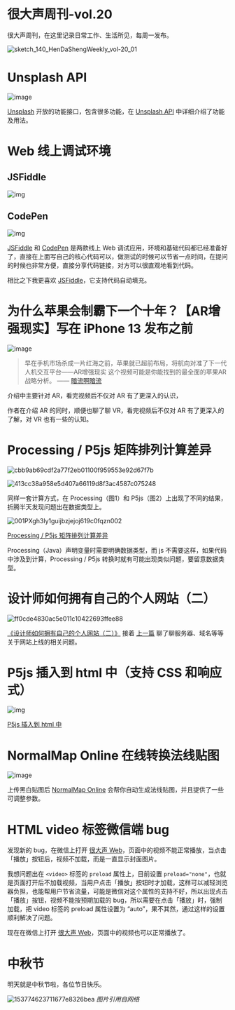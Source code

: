 # 很大声周刊-vol.20
很大声周刊，在这里记录日常工作、生活所见，每周一发布。

![sketch_140_HenDaShengWeekly_vol-20_01](https://user-images.githubusercontent.com/20842136/133735323-806543e1-0c24-434d-83a1-d8a92ba632e3.png)

# Unsplash API
![image](https://user-images.githubusercontent.com/20842136/133735437-1ef6f52d-1f36-4168-9076-9fbbab0a6b69.png)

 [Unsplash](https://unsplash.com/) 开放的功能接口，包含很多功能，在 [Unsplash API](https://source.unsplash.com/) 中详细介绍了功能及用法。

 # Web 线上调试环境
 ## JSFiddle
 ![img](https://user-images.githubusercontent.com/20842136/133735994-d5d1741c-488c-4191-8c43-e78447f91e0b.png)

## CodePen
![img](https://user-images.githubusercontent.com/20842136/133736209-40371c76-39b2-4a66-bb6a-24234349bd8a.png)


[JSFiddle](https://jsfiddle.net/) 和 [CodePen](https://codepen.io/your-work) 是两款线上 Web 调试应用，环境和基础代码都已经准备好了，直接在上面写自己的核心代码可以，做测试的时候可以节省一点时间，在提问的时候也非常方便，直接分享代码链接，对方可以很直观地看到代码。

相比之下我更喜欢 [JSFiddle](https://jsfiddle.net/)，它支持代码自动填充。

# 为什么苹果会制霸下一个十年？【AR增强现实】写在 iPhone 13 发布之前
![image](https://user-images.githubusercontent.com/20842136/133736952-9410a445-3d65-4ae7-b921-1e86aee08619.png)
> 早在手机市场杀成一片红海之前，苹果就已超前布局，将航向对准了下一代人机交互平台——AR增强现实
> 这个视频可能是你能找到的最全面的苹果AR战略分析。
> —— [暗流啊暗流](https://space.bilibili.com/4059187?spm_id_from=333.788.b_765f7570696e666f.2)

介绍中主要针对 AR，看完视频后不仅对 AR 有了更深入的认识，

作者在介绍 AR 的同时，顺便也聊了聊 VR，看完视频后不仅对 AR 有了更深入的了解，对 VR 也有一些的认知。

# Processing / P5js 矩阵排列计算差异
![cbb9ab69cdf2a77f2eb01100f959553e92d67f7b](https://user-images.githubusercontent.com/20842136/133737843-5db33059-bf8d-4287-b0ba-0d3782a0596a.png)

![413cc38a958e5d407a66119d8f3ac4587c075248](https://user-images.githubusercontent.com/20842136/133737848-4778f88a-ef1a-484a-9224-5a293b811640.jpg)

同样一套计算方式，在 Processing（图1）和 P5js（图2）上出现了不同的结果，折腾半天发现问题出在数据类型上。

![001PXgh3ly1guijbzjejoj619c0fqzn002](https://user-images.githubusercontent.com/20842136/133738313-4f103822-c1eb-4ef2-ab83-b2dc1f3bf059.jpg)

[Processing / P5js 矩阵排列计算差异](https://discourse.processing.org/t/processing-p5-js-matrix-arrangement-calculation-difference/32265)

Processing（Java）声明变量时需要明确数据类型，而 js 不需要这样，如果代码中涉及到计算，Processing / P5js 转换时就有可能出现类似问题，要留意数据类型。

# 设计师如何拥有自己的个人网站（二）
![ff0cde4830ac5e011c10422693ffee88](https://user-images.githubusercontent.com/20842136/133738884-c8bee658-1fe7-4e01-9103-51665528790e.png)

[《设计师如何拥有自己的个人网站（二）》](https://sspai.com/post/68759) 接着 [上一篇](https://sspai.com/post/68670) 聊了聊服务器、域名等等关于网站上线的相关问题。

# P5js 插入到 html 中（支持 CSS 和响应式）
![img](https://user-images.githubusercontent.com/20842136/133890585-81d90438-481e-40cb-98e5-c89cee303124.png)

[P5js 插入到 html 中](https://mp.weixin.qq.com/s?__biz=MzAxOTM5MzY1Ng==&mid=2648610553&idx=1&sn=a6928da6ca2abcca2402d0dbb1bb0593&chksm=83ed8beeb49a02f8e99728a02a9afc39672843f488ca54384e2c8c853c1cb302483394967c66&token=1025703500&lang=zh_CN#rd)

# NormalMap Online 在线转换法线贴图
![image](https://user-images.githubusercontent.com/20842136/133890849-47208b42-be60-464b-b91c-49323d5b9121.png)

上传黑白贴图后 [NormalMap Online](https://cpetry.github.io/NormalMap-Online/) 会帮你自动生成法线贴图，并且提供了一些可调整参数。

# HTML video 标签微信端 bug
发现新的 bug，在微信上打开 [很大声 Web](https://hendasheng.com/)，页面中的视频不能正常播放，当点击「播放」按钮后，视频不加载，而是一直显示封面图片。

我想问题出在 `<video>` 标签的 `preload` 属性上，目前设置 `preload="none"`，也就是页面打开后不加载视频，当用户点击「播放」按钮时才加载，这样可以减轻浏览器负担，也能帮用户节省流量，可能是微信对这个属性的支持不好，所以出现点击「播放」按钮，视频不能按预期加载的 bug，所以需要在点击「播放」时，强制加载，把 video 标签的 preload 属性设置为 “auto”，果不其然，通过这样的设置顺利解决了问题。

现在在微信上打开 [很大声 Web](https://hendasheng.com/)，页面中的视频也可以正常播放了。

# 中秋节
明天就是中秋节啦，各位节日快乐。

![153774623711677e8326bea](https://user-images.githubusercontent.com/20842136/133890648-f36d6743-2778-438c-a0d5-0ae57fe22d12.jpg)
*图片引用自网络*